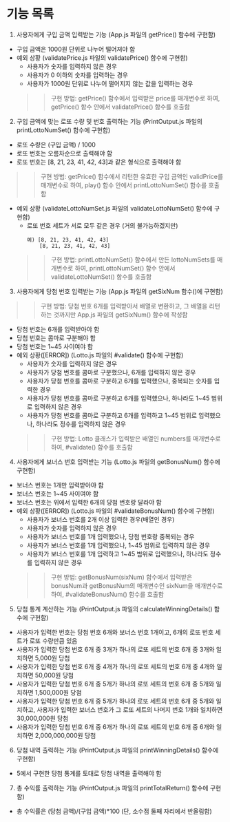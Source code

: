# 기능 목록

1. 사용자에게 구입 금액 입력받는 기능 (App.js 파일의 getPrice() 함수에 구현함)
- 구입 금액은 1000원 단위로 나누어 떨어져야 함
- 예외 상황 (validatePrice.js 파일의 validatePrice() 함수에 구현함)
  - 사용자가 숫자를 입력하지 않은 경우
  - 사용자가 0 이하의 숫자를 입력하는 경우
  - 사용자가 1000원 단위로 나누어 떨어지지 않는 값을 입력하는 경우
  >> 구현 방법: getPrice() 함수에서 입력받은 price를 매개변수로 하여, getPrice() 함수 안에서 validatePrice() 함수를 호출함

2. 구입 금액에 맞는 로또 수량 및 번호 출력하는 기능 (PrintOutput.js 파일의 printLottoNumSet() 함수에 구현함)
- 로또 수량은 (구입 금액) / 1000
- 로또 번호는 오름차순으로 출력해야 함
- 로또 번호는 [8, 21, 23, 41, 42, 43]과 같은 형식으로 출력해야 함
>> 구현 방법: getPrice() 함수에서 리턴한 유효한 구입 금액인 validPrice를 매개변수로 하여, play() 함수 안에서 printLottoNumSet() 함수를 호출함
- 예외 상황 (validateLottoNumSet.js 파일의 validateLottoNumSet() 함수에 구현함)
  - 로또 번호 세트가 서로 모두 같은 경우 (거의 불가능하겠지만)
    ```
    예) [8, 21, 23, 41, 42, 43]
        [8, 21, 23, 41, 42, 43]
    ```
  >> 구현 방법: printLottoNumSet() 함수에서 만든 lottoNumSets를 매개변수로 하여, printLottoNumSet() 함수 안에서 validateLottoNumSet() 함수를 호출함

3. 사용자에게 당첨 번호 입력받는 기능 (App.js 파일의 getSixNum 함수()에 구현함)
>> 구현 방법: 당첨 번호 6개를 입력받아서 배열로 변환하고, 그 배열을 리턴하는 것까지만 App.js 파일의 getSixNum() 함수에 작성함
- 당첨 번호는 6개를 입력받아야 함
- 당첨 번호는 콤마로 구분해야 함
- 당첨 번호는 1~45 사이여야 함
- 예외 상황([ERROR]) (Lotto.js 파일의 #validate() 함수에 구현함)
  - 사용자가 숫자를 입력하지 않은 경우
  - 사용자가 당첨 번호를 콤마로 구분했으나, 6개를 입력하지 않은 경우
  - 사용자가 당첨 번호를 콤마로 구분하고 6개를 입력했으나, 중복되는 숫자를 입력한 경우
  - 사용자가 당첨 번호를 콤마로 구분하고 6개를 입력했으나, 하나라도 1~45 범위로 입력하지 않은 경우
  - 사용자가 당첨 번호를 콤마로 구분하고 6개를 입력하고 1~45 범위로 입력했으나, 하나라도 정수를 입력하지 않은 경우
  >> 구현 방법: Lotto 클래스가 입력받은 배열인 numbers를 매개변수로 하여, #validate() 함수를 호출함

4. 사용자에게 보너스 번호 입력받는 기능 (Lotto.js 파일의 getBonusNum() 함수에 구현함)
- 보너스 번호는 1개만 입력받아야 함
- 보너스 번호는 1~45 사이여야 함
- 보너스 번호는 위에서 입력한 6개의 당첨 번호랑 달라야 함
- 예외 상황([ERROR]) (Lotto.js 파일의 #validateBonusNum() 함수에 구현함)
  - 사용자가 보너스 번호를 2개 이상 입력한 경우(배열인 경우)
  - 사용자가 숫자를 입력하지 않은 경우
  - 사용자가 보너스 번호를 1개 입력했으나, 당첨 번호랑 중복되는 경우
  - 사용자가 보너스 번호를 1개 입력했으나, 1~45 범위로 입력하지 않은 경우
  - 사용자가 보너스 번호를 1개 입력하고 1~45 범위로 입력했으나, 하나라도 정수를 입력하지 않은 경우
  >> 구현 방법: getBonusNum(sixNum) 함수에서 입력받은 bonusNum과 getBonusNum의 매개변수인 sixNum을 매개변수로 하여, #validateBonusNum() 함수를 호출함

5. 당첨 통계 계산하는 기능 (PrintOutput.js 파일의 calculateWinningDetails() 함수에 구현함)
- 사용자가 입력한 번호는 당첨 번호 6개와 보너스 번호 1개이고, 6개의 로또 번호 세트가 로또 수량만큼 있음
- 사용자가 입력한 당첨 번호 6개 중 3개가 하나의 로또 세트의 번호 6개 중 3개와 일치하면 5,000원 당첨
- 사용자가 입력한 당첨 번호 6개 중 4개가 하나의 로또 세트의 번호 6개 중 4개와 일치하면 50,000원 당첨
- 사용자가 입력한 당첨 번호 6개 중 5개가 하나의 로또 세트의 번호 6개 중 5개와 일치하면 1,500,000원 당첨
- 사용자가 입력한 당첨 번호 6개 중 5개가 하나의 로또 세트의 번호 6개 중 5개와 일치하고, 사용자가 입력한 보너스 번호가 그 로또 세트의 나머지 번호 1개와 일치하면 30,000,000원 당첨
- 사용자가 입력한 당첨 번호 6개 중 6개가 하나의 로또 세트의 번호 6개 중 6개와 일치하면 2,000,000,000원 당첨

6. 당첨 내역 출력하는 기능 (PrintOutput.js 파일의 printWinningDetails() 함수에 구현함)
- 5에서 구현한 당첨 통계를 토대로 당첨 내역을 출력해야 함

7. 총 수익률 출력하는 기능 (PrintOutput.js 파일의 printTotalReturn() 함수에 구현함)
- 총 수익률은 (당첨 금액)/(구입 금액)*100 (단, 소수점 둘째 자리에서 반올림함)